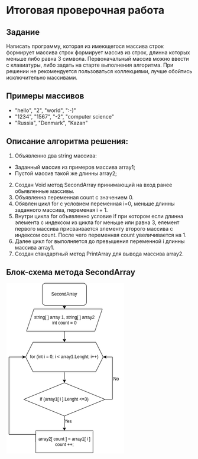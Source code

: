 # Итоговая проверочная работа

## Задание
Написать программу, которая из имеющегося массива строк формирует 
массива строк формирует массив из строк, длинна которых меньше либо равна 3 символа. 
Первоначальный массив можно ввести с клавиатуры, либо задать на старте выполнения алгоритма. 
При решении не рекомендуется пользоваться коллекциями, лучше обойтись исключительно массивами.
##  Примеры массивов
* "hello", "2", "world", ":-)"
* "1234", "1567", "-2", "computer science"
* "Russia", "Denmark", "Kazan"

## Описание алгоритма решения:

1. Объявленно два string массива:
* Заданный массив из примеров массива array1;
* Пустой массив такой же длинны array2;
2. Создан Void метод SecondArray принимающий на вход ранее обьявленные массивы. 
3. Объявленна переменная count с значением 0.
4. Обявлен цикл for с условием переменная i=0, меньше длинны заданного массива, переменая  i + 1.
5. Внутри цикла for объявленно условие if при котором если длинна элемента с индексом из цикла for меньше или равна 3, елемент первого массива присваивается элементу второго массива с индексом count. После чего переменная count увеличивается на 1.
6. Далее цикл for выполняется до превышения переменной i длинны массива array1.
6. Создан стандартный метод PrintArray для вывода массива array2.

## Блок-схема метода SecondArray
![Method SecondArray diagram](img.png)
